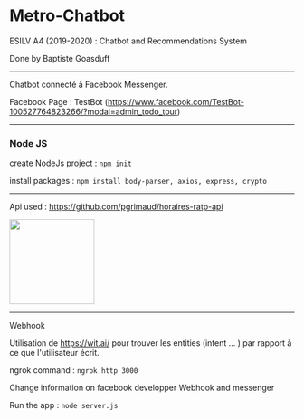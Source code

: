 # Metro-Chatbot

ESILV A4 (2019-2020) : Chatbot and Recommendations System

Done by Baptiste Goasduff

---

Chatbot connecté à Facebook Messenger.

Facebook Page : TestBot (https://www.facebook.com/TestBot-100527764823266/?modal=admin_todo_tour)

---

### Node JS

create NodeJs project : 
```npm init```

install packages : 
```npm install body-parser, axios, express, crypto```

---


Api used : https://github.com/pgrimaud/horaires-ratp-api

<img src="images/RATP.svg"  width="150" height="150" />

---

Webhook 

Utilisation de https://wit.ai/ pour trouver les entities (intent ... ) par rapport à ce que l'utilisateur écrit.

ngrok command : 
```ngrok http 3000```

Change information on facebook developper Webhook and messenger 

Run the app : 
```node server.js```

